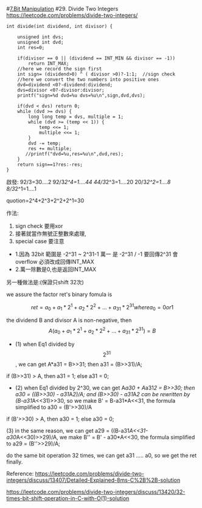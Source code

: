 #[7.Bit Manipulation](/bit-manipulation.md)
#29. Divide Two Integers
https://leetcode.com/problems/divide-two-integers/


```c=
int divide(int dividend, int divisor) {
    
    unsigned int dvs;
    unsigned int dvd;
    int res=0;
    
    if(divisor == 0 || (dividend == INT_MIN && divisor == -1))
        return INT_MAX;
    //here we record the sign first
    int sign= (dividend>0) ^ ( divisor >0)?-1:1;  //sign check
    //here we convert the two numbers into positive ones
    dvd=dividend <0?-dividend:dividend;
    dvs=divisor <0?-divisor:divisor;
    printf("sign=%d dvd=%u dvs=%u\n",sign,dvd,dvs);
    
    if(dvd < dvs) return 0;
    while (dvd >= dvs) { 
        long long temp = dvs, multiple = 1;
        while (dvd >= (temp << 1)) {
            temp <<= 1;
            multiple <<= 1;
        }
        dvd -= temp;
        res += multiple;
       //printf("dvd=%u,res=%u\n",dvd,res);
    }
    return sign==1?res:-res;
}
```

啟發:
92/3=30....2
92/3*2^4=1....44
44/3*2^3=1....20
20/3*2^2=1....8
8/3*2^1=1....1

quotion=2^4+2^3+2^2+2^1=30

作法:
1. sign check 要用xor
2. 接著就當作無號正整數來處理,
3. special case 要注意
*    1.因為 32bit 範圍是 -2^31 ~ 2^31-1
萬一 是 -2^31 / -1  要回傳2^31  會overflow 必須改成回傳INT_MAX
*    2.萬一除數是0,也是返回INT_MAX

另一種做法是:(保證只shift 32次)

we assure the factor ret's binary fomula is


$$
ret= a_{0} + a_{1} * 2^{1} + a_{2} * 2^{2} +...+ a_{31} * 2^{31}  where  a_{0} = 0 or 1
$$



the dividend B and divisor A is non-negative, then
$$
A (a_{0} + a_{1} * 2^{1} + a_{2} * 2^{2} +...+ a_{31} * 2^{31})=B  
$$


* (1) when Eq1 divided by$$ 2^{31}$$, we can get A*a31 = B>>31; then a31 = (B>>31)/A;

if (B>>31) > A, then a31 = 1; else a31 = 0;

* (2) when Eq1 divided by 2^30, we can get A*a30 + A*a31*2 = B>>30; then a30 = ((B>>30) - a31*A*2)/A; and (B>>30) - a31*A*2 can be rewritten by (B-a31*A<<31)>>30, so we make B' = B-a31*A<<31, the formula simplified to a30 = (B'>>30)/A

if (B'>>30) > A, then a30 = 1; else a30 = 0;

(3) in the same reason, we can get a29 = ((B-a31*A<<31-a30*A<<30)>>29)/A, we make B'' = B' - a30*A<<30, the formula simplified to a29 = (B''>>29)/A;

do the same bit operation 32 times, we can get a31 ..... a0, so we get the ret finally.


Reference:
https://leetcode.com/problems/divide-two-integers/discuss/13407/Detailed-Explained-8ms-C%2B%2B-solution

https://leetcode.com/problems/divide-two-integers/discuss/13420/32-times-bit-shift-operation-in-C-with-O(1)-solution